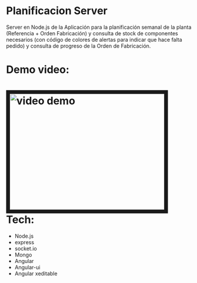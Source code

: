 Planificacion Server
=============

Server en Node.js de la Aplicación para la planificación semanal de la planta (Referencia + Orden Fabricación) y consulta de stock de componentes necesarios (con código de colores de alertas para indicar que hace falta pedido) y consulta de progreso de la Orden de Fabricación.

Demo video:
===========
<a href="http://www.youtube.com/watch?feature=player_embedded&v=Juz08Cl7z9U
" target="_blank"><img src="http://img.youtube.com/vi/Juz08Cl7z9U/0.jpg"
alt="video demo" width="420" height="315" border="10" /></a>
Tech:
=====

- Node.js
- express
- socket.io
- Mongo
- Angular
- Angular-ui
- Angular xeditable